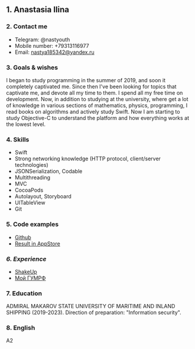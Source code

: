 ## **1. Anastasia Ilina**
### **2. Contact me**
* Telegram: @nastyouth
* Mobile number: +79313116977
* Email: nastya185342@yandex.ru


### **3. Goals & wishes**
I began to study programming in the summer of 2019, and soon it completely captivated me. Since then I've been looking for topics that captivate me, and devote all my time to them. I spend all my free time on development. Now, in addition to studying at the university, where get a lot of knowledge in various sections of mathematics, physics, programming, I read books on algorithms and actively study Swift. Now I am starting to study Objective-C to understand the platform and how everything works at the lowest level.

### **4. Skills**
* Swift
* Strong networking knowledge (HTTP protocol, client/server technologies)
* JSONSerialization, Codable
* Multithreading
* MVC
* CocoaPods
* Autolayout, Storyboard
* UITableView
* Git

### **5. Code examples**
* [Github](https://github.com/nastyouth/ScheduleApp)
* [Result in AppStore](https://apps.apple.com/app/moi-gumrf/id1484830807)

### *6. *Experience**
* [ShakeUp](https://shakeup.app)
* [Мой ГУМРФ](https://apps.apple.com/app/moi-gumrf/id1484830807)

### **7. Education**
ADMIRAL MAKAROV STATE UNIVERSITY OF MARITIME AND INLAND SHIPPING (2019-2023).
Direction of preparation: "Information security".

### **8. English**
A2